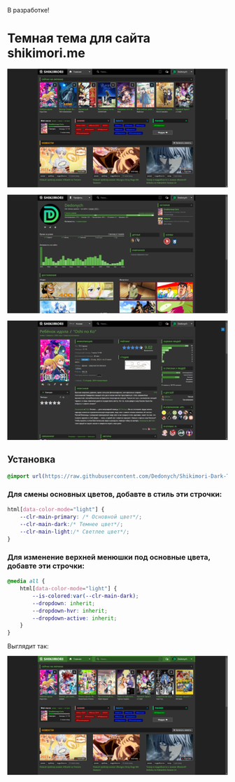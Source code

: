 В разработке!
# Темная тема для сайта shikimori.me
![image](./posters/main.png)

![image](./posters/profile.png)

![image](./posters/title.png)

## Установка
```css
@import url(https://raw.githubusercontent.com/Dedonych/Shikimori-Dark-Theme/master/shikimori_dark.css);
```

### Для смены основных цветов, добавте в стиль эти строчки:
```css 
html[data-color-mode="light"] {
    --clr-main-primary: /* Основной цвет*/;
    --clr-main-dark:/* Темнее цвет*/;
    --clr-main-light:/* Светлее цвет*/;
}
```

### Для изменение верхней менюшки под основные цвета, добавте эти строчки:

```css  
@media all {
    html[data-color-mode="light"] {
        --is-colored:var(--clr-main-dark);
        --dropdown: inherit;
        --dropdown-hvr: inherit;
        --dropdown-active: inherit;
    }
}
``` 
Выглядит так:

![image](./posters/colored.png)
